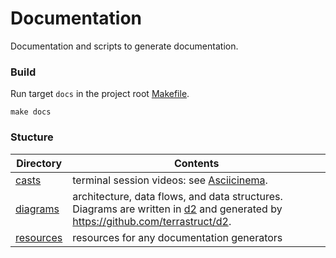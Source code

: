 # Documentation

Documentation and scripts to generate documentation.

### Build

Run target `docs` in the project root [Makefile](../Makefile).

    make docs

### Stucture

| Directory                | Contents                                                                                                                                             |
|--------------------------|------------------------------------------------------------------------------------------------------------------------------------------------------|
| [casts](./casts)         | terminal session videos: see [Asciicinema](https://asciinema.org/).                                                                                  |
| [diagrams](./diagrams)   | architecture, data flows, and data structures. Diagrams are written in [d2](https://d2lang.com/) and generated by https://github.com/terrastruct/d2. |
| [resources](./resources) | resources for any documentation generators                                                                                                           |
